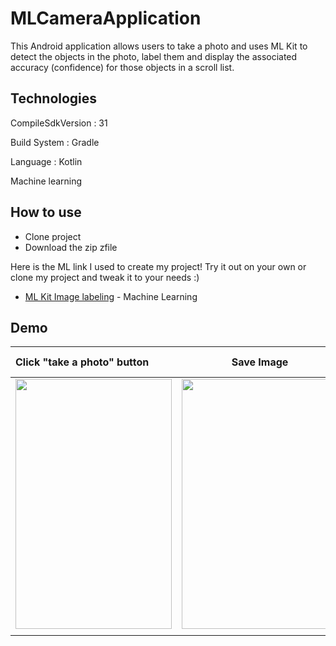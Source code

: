 # MLCameraApplication
This Android application allows users to take a photo and uses ML Kit to detect the objects in the photo, label them and display the associated accuracy (confidence) for those objects in a scroll list.

## Technologies

CompileSdkVersion : 31

Build System : Gradle

Language : Kotlin

Machine learning

## How to use
* Clone project
* Download the zip zfile

Here is the ML link I used to create my project! Try it out on your own or clone my project and tweak it to your needs :)
- [ML Kit Image labeling](https://developers.google.com/ml-kit/vision/image-labeling/android) - Machine Learning

## Demo

|Click "take a photo" button|Save Image|ML labels objects w/ confidence|
| :---         |     :---:      |          ---: |
| <img src="https://user-images.githubusercontent.com/55561581/146872267-b8f9f8ca-baa1-4829-b6ae-4cc7e859af9f.png" width="250" height="400" />     | <img src="https://user-images.githubusercontent.com/55561581/146877682-7ddaaf96-266b-4cfc-8366-8a54d53d01e0.png" width="250" height="400" />    | <img src="https://user-images.githubusercontent.com/55561581/146872302-633192d9-a454-475f-ad10-1835c14758f1.png" width="250" height="400" />    |
|      |        |       |
